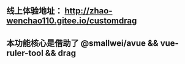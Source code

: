 ## 线上体验地址： http://zhao-wenchao110.gitee.io/customdrag

## 本功能核心是借助了 @smallwei/avue && vue-ruler-tool && drag 